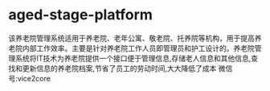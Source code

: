 # aged-stage-platform
该养老院管理系统适用于养老院、老年公寓、敬老院、托养院等机构，用于提高养老院内部工作效率。主要是针对养老院工作人员即管理员和护工设计的。养老院管理系统将IT技术为养老院提供一个接口便于管理信息,存储老人信息和其他信息,查找和更新信息的养老院档案,节省了员工的劳动时间,大大降低了成本 微信号:vice2core
